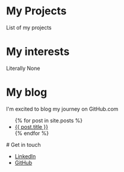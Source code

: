 # My Projects
List of my projects
# My interests
Literally None
# My blog
I'm excited to blog my journey on GitHub.com
<ul>
{% for post in site.posts %}
<li>
<a href="{{ post.url }}">{{ post.title }}</a>
</li>
{% endfor %}
</ul>
# Get in touch
<ul>
    <li><a href="https://linkedin.com/in/{{ site.linkedin_username}}">LinkedIn</a></li>
    <li><a href="https://github.com/{{ site.github_username}}">GitHub</a></li>
</ul>


